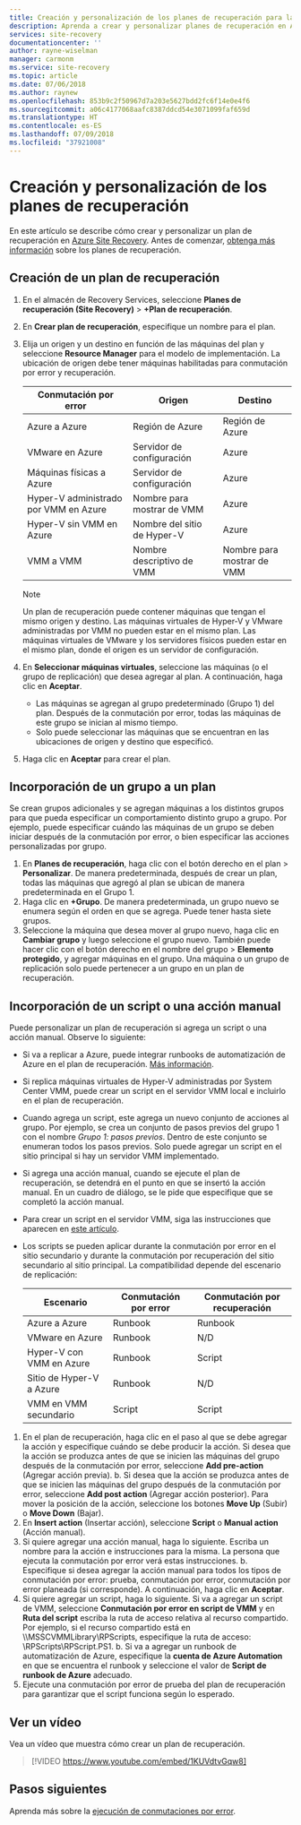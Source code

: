 ```yaml
---
title: Creación y personalización de los planes de recuperación para la conmutación por error y recuperación en Azure Site Recovery | Microsoft Docs
description: Aprenda a crear y personalizar planes de recuperación en Azure Site Recovery. En este artículo se describe cómo conmutar por error y recuperar máquinas virtuales y servidores físicos.
services: site-recovery
documentationcenter: ''
author: rayne-wiselman
manager: carmonm
ms.service: site-recovery
ms.topic: article
ms.date: 07/06/2018
ms.author: raynew
ms.openlocfilehash: 853b9c2f50967d7a203e5627bdd2fc6f14e0e4f6
ms.sourcegitcommit: a06c4177068aafc8387ddcd54e3071099faf659d
ms.translationtype: HT
ms.contentlocale: es-ES
ms.lasthandoff: 07/09/2018
ms.locfileid: "37921008"
---
```

# <a name="create-and-customize-recovery-plans"></a>Creación y personalización de los planes de recuperación

En este artículo se describe cómo crear y personalizar un plan de recuperación en [Azure Site Recovery](site-recovery-overview.md). Antes de comenzar, [obtenga más información](recovery-plan-overview.md) sobre los planes de recuperación.

## <a name="create-a-recovery-plan"></a>Creación de un plan de recuperación

1. En el almacén de Recovery Services, seleccione **Planes de recuperación (Site Recovery)** > **+Plan de recuperación**.
2. En **Crear plan de recuperación**, especifique un nombre para el plan.
3. Elija un origen y un destino en función de las máquinas del plan y seleccione **Resource Manager** para el modelo de implementación. La ubicación de origen debe tener máquinas habilitadas para conmutación por error y recuperación. 

   **Conmutación por error** | **Origen** | **Destino** 
   --- | --- | ---
   Azure a Azure | Región de Azure |Región de Azure
   VMware en Azure | Servidor de configuración | Azure
   Máquinas físicas a Azure | Servidor de configuración | Azure   
   Hyper-V administrado por VMM en Azure  | Nombre para mostrar de VMM | Azure
   Hyper-V sin VMM en Azure | Nombre del sitio de Hyper-V | Azure
   VMM a VMM |Nombre descriptivo de VMM | Nombre para mostrar de VMM 

   > [!NOTE]
   > Un plan de recuperación puede contener máquinas que tengan el mismo origen y destino. Las máquinas virtuales de Hyper-V y VMware administradas por VMM no pueden estar en el mismo plan. Las máquinas virtuales de VMware y los servidores físicos pueden estar en el mismo plan, donde el origen es un servidor de configuración.

2. En **Seleccionar máquinas virtuales**, seleccione las máquinas (o el grupo de replicación) que desea agregar al plan. A continuación, haga clic en **Aceptar**.
    - Las máquinas se agregan al grupo predeterminado (Grupo 1) del plan. Después de la conmutación por error, todas las máquinas de este grupo se inician al mismo tiempo.
    - Solo puede seleccionar las máquinas que se encuentran en las ubicaciones de origen y destino que especificó. 
1. Haga clic en **Aceptar** para crear el plan.

## <a name="add-a-group-to-a-plan"></a>Incorporación de un grupo a un plan

Se crean grupos adicionales y se agregan máquinas a los distintos grupos para que pueda especificar un comportamiento distinto grupo a grupo. Por ejemplo, puede especificar cuándo las máquinas de un grupo se deben iniciar después de la conmutación por error, o bien especificar las acciones personalizadas por grupo.

1. En **Planes de recuperación**, haga clic con el botón derecho en el plan > **Personalizar**. De manera predeterminada, después de crear un plan, todas las máquinas que agregó al plan se ubican de manera predeterminada en el Grupo 1.
2. Haga clic en **+Grupo**. De manera predeterminada, un grupo nuevo se enumera según el orden en que se agrega. Puede tener hasta siete grupos.
3. Seleccione la máquina que desea mover al grupo nuevo, haga clic en **Cambiar grupo** y luego seleccione el grupo nuevo. También puede hacer clic con el botón derecho en el nombre del grupo > **Elemento protegido**, y agregar máquinas en el grupo. Una máquina o un grupo de replicación solo puede pertenecer a un grupo en un plan de recuperación.


## <a name="add-a-script-or-manual-action"></a>Incorporación de un script o una acción manual

Puede personalizar un plan de recuperación si agrega un script o una acción manual. Observe lo siguiente:

- Si va a replicar a Azure, puede integrar runbooks de automatización de Azure en el plan de recuperación. [Más información](site-recovery-runbook-automation.md).
- Si replica máquinas virtuales de Hyper-V administradas por System Center VMM, puede crear un script en el servidor VMM local e incluirlo en el plan de recuperación.
- Cuando agrega un script, este agrega un nuevo conjunto de acciones al grupo. Por ejemplo, se crea un conjunto de pasos previos del grupo 1 con el nombre *Grupo 1: pasos previos*. Dentro de este conjunto se enumeran todos los pasos previos. Solo puede agregar un script en el sitio principal si hay un servidor VMM implementado.
- Si agrega una acción manual, cuando se ejecute el plan de recuperación, se detendrá en el punto en que se insertó la acción manual. En un cuadro de diálogo, se le pide que especifique que se completó la acción manual.
- Para crear un script en el servidor VMM, siga las instrucciones que aparecen en [este artículo](hyper-v-vmm-recovery-script.md).
- Los scripts se pueden aplicar durante la conmutación por error en el sitio secundario y durante la conmutación por recuperación del sitio secundario al sitio principal. La compatibilidad depende del escenario de replicación:
    
    **Escenario** | **Conmutación por error** | **Conmutación por recuperación**
    --- | --- | --- 
    Azure a Azure  | Runbook | Runbook
    VMware en Azure | Runbook | N/D 
    Hyper-V con VMM en Azure | Runbook | Script
    Sitio de Hyper-V a Azure | Runbook | N/D
    VMM en VMM secundario | Script | Script

1. En el plan de recuperación, haga clic en el paso al que se debe agregar la acción y especifique cuándo se debe producir la acción. Si desea que la acción se produzca antes de que se inicien las máquinas del grupo después de la conmutación por error, seleccione **Add pre-action** (Agregar acción previa).
    b. Si desea que la acción se produzca antes de que se inicien las máquinas del grupo después de la conmutación por error, seleccione **Add post action** (Agregar acción posterior). Para mover la posición de la acción, seleccione los botones **Move Up** (Subir) o **Move Down** (Bajar).
2. En **Insert action** (Insertar acción), seleccione **Script** o **Manual action** (Acción manual).
3. Si quiere agregar una acción manual, haga lo siguiente. Escriba un nombre para la acción e instrucciones para la misma. La persona que ejecuta la conmutación por error verá estas instrucciones.
    b. Especifique si desea agregar la acción manual para todos los tipos de conmutación por error: prueba, conmutación por error, conmutación por error planeada (si corresponde). A continuación, haga clic en **Aceptar**.
4. Si quiere agregar un script, haga lo siguiente. Si va a agregar un script de VMM, seleccione **Conmutación por error en script de VMM** y en **Ruta del script** escriba la ruta de acceso relativa al recurso compartido. Por ejemplo, si el recurso compartido está en \\<VMMServerName>\MSSCVMMLibrary\RPScripts, especifique la ruta de acceso: \RPScripts\RPScript.PS1.
    b. Si va a agregar un runbook de automatización de Azure, especifique la **cuenta de Azure Automation** en que se encuentra el runbook y seleccione el valor de **Script de runbook de Azure** adecuado.
5. Ejecute una conmutación por error de prueba del plan de recuperación para garantizar que el script funciona según lo esperado.

## <a name="watch-a-video"></a>Ver un vídeo

Vea un vídeo que muestra cómo crear un plan de recuperación.


> [!VIDEO https://www.youtube.com/embed/1KUVdtvGqw8]

## <a name="next-steps"></a>Pasos siguientes

Aprenda más sobre la [ejecución de conmutaciones por error](site-recovery-failover.md).  

    
